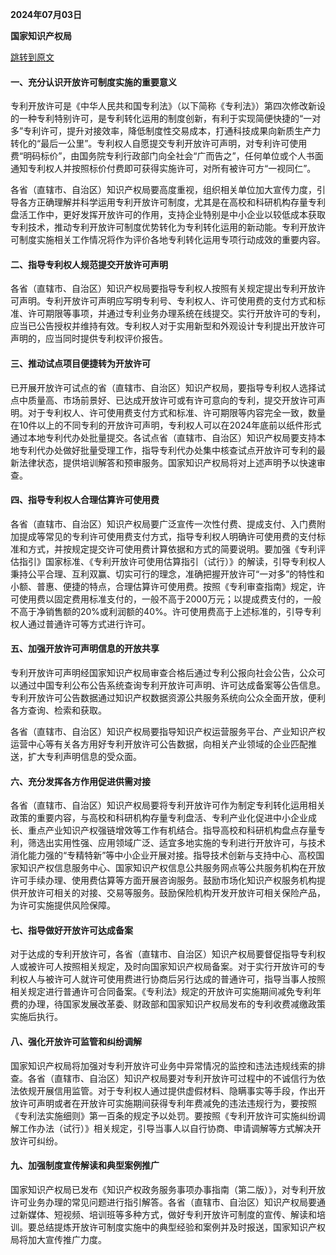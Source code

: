 **2024年07月03日**

**国家知识产权局**

[跳转到原文](https://www.gov.cn/zhengce/zhengceku/202407/content_6963555.htm)

#### 一、充分认识开放许可制度实施的重要意义

专利开放许可是《中华人民共和国专利法》（以下简称《专利法》）第四次修改新设的一种专利特别许可，是专利转化运用的制度创新，有利于实现简便快捷的“一对多”专利许可，提升对接效率，降低制度性交易成本，打通科技成果向新质生产力转化的“最后一公里”。专利权人自愿提交专利开放许可声明，对专利许可使用费“明码标价”，由国务院专利行政部门向全社会“广而告之”，任何单位或个人书面通知专利权人并按照标价付费即可获得实施许可，对所有被许可方“一视同仁”。

各省（直辖市、自治区）知识产权局要高度重视，组织相关单位加大宣传力度，引导各方正确理解并科学运用专利开放许可制度，尤其是在高校和科研机构存量专利盘活工作中，更好发挥开放许可的作用，支持企业特别是中小企业以较低成本获取专利技术，推动专利开放许可制度优势转化为专利转化运用的新动能。专利开放许可制度实施相关工作情况将作为评价各地专利转化运用专项行动成效的重要内容。

#### 二、指导专利权人规范提交开放许可声明

各省（直辖市、自治区）知识产权局要指导专利权人按照有关规定提出专利开放许可声明。专利开放许可声明应写明专利号、专利权人、许可使用费的支付方式和标准、许可期限等事项，并通过专利业务办理系统在线提交。实行开放许可的专利，应当已公告授权并维持有效。专利权人对于实用新型和外观设计专利提出开放许可声明的，应当同时提供专利权评价报告。

#### 三、推动试点项目便捷转为开放许可

已开展开放许可试点的省（直辖市、自治区）知识产权局，要指导专利权人选择试点中质量高、市场前景好、已达成开放许可或有许可意向的专利，提交开放许可声明。对于专利权人、许可使用费支付方式和标准、许可期限等内容完全一致，数量在10件以上的不同专利的开放许可声明，专利权人可以在2024年底前以纸件形式通过本地专利代办处批量提交。各试点省（直辖市、自治区）知识产权局要支持本地专利代办处做好批量受理工作，指导专利代办处集中核查试点开放许可专利的最新法律状态，提供培训解答和预审服务。国家知识产权局将对上述声明予以快速审查。

#### 四、指导专利权人合理估算许可使用费

各省（直辖市、自治区）知识产权局要广泛宣传一次性付费、提成支付、入门费附加提成等常见的专利许可使用费支付方式，指导专利权人明确许可使用费的支付标准和方式，并按规定提交许可使用费计算依据和方式的简要说明。要加强《专利评估指引》国家标准、《专利开放许可使用估算指引（试行）》的解读，引导专利权人秉持公平合理、互利双赢、切实可行的理念，准确把握开放许可“一对多”的特性和小额、普惠、便捷的特点，合理估算许可使用费。按照《专利审查指南》规定，许可使用费以固定费用标准支付的，一般不高于2000万元；以提成费支付的，一般不高于净销售额的20%或利润额的40%。许可使用费高于上述标准的，引导专利权人通过普通许可等方式进行许可。

#### 五、加强开放许可声明信息的开放共享

专利开放许可声明经国家知识产权局审查合格后通过专利公报向社会公告，公众可以通过中国专利公布公告系统查询专利开放许可声明、许可达成备案等公告信息。专利开放许可公告数据通过知识产权数据资源公共服务系统向公众全面开放，便利各方查询、检索和获取。

各省（直辖市、自治区）知识产权局要指导知识产权运营服务平台、产业知识产权运营中心等有关各方用好专利开放许可公告数据，向相关产业领域的企业匹配推送，扩大专利声明信息的受众面。

#### 六、充分发挥各方作用促进供需对接

各省（直辖市、自治区）知识产权局要将专利开放许可作为制定专利转化运用相关政策的重要内容，与高校和科研机构存量专利盘活、专利产业化促进中小企业成长、重点产业知识产权强链增效等工作有机结合。指导高校和科研机构盘点存量专利，筛选出实用性强、应用领域广泛、适宜多地实施的专利进行开放许可，与技术消化能力强的“专精特新”等中小企业开展对接。指导技术创新与支持中心、高校国家知识产权信息服务中心、国家知识产权信息公共服务网点等公共服务机构在开放许可手续办理、使用费估算等方面开展咨询服务。鼓励市场化知识产权服务机构提供开放许可相关的对接、交易等服务。鼓励保险机构开发开放许可相关保险产品，为许可实施提供风险保障。

#### 七、指导做好开放许可达成备案

对于达成的专利开放许可，各省（直辖市、自治区）知识产权局要督促指导专利权人或被许可人按照相关规定，及时向国家知识产权局备案。对于实行开放许可的专利权人与被许可人就许可使用费进行协商后另行达成的普通许可，指导当事人按照相关规定进行普通许可合同备案。《专利法》规定的开放许可实施期间减免专利年费的办理，待国家发展改革委、财政部和国家知识产权局发布的专利收费减缴政策实施后执行。

#### 八、强化开放许可监管和纠纷调解

国家知识产权局将加强对专利开放许可业务中异常情况的监控和违法违规线索的排查。各省（直辖市、自治区）知识产权局要对专利开放许可过程中的不诚信行为依法依规开展信用监管。对于专利权人通过提供虚假材料、隐瞒事实等手段，作出开放许可声明或者在开放许可实施期间获得专利年费减免的违法违规行为，要按照《专利法实施细则》第一百条的规定予以处罚。要按照《专利开放许可实施纠纷调解工作办法（试行）》相关规定，引导当事人以自行协商、申请调解等方式解决开放许可纠纷。

#### 九、加强制度宣传解读和典型案例推广

国家知识产权局已发布《知识产权政务服务事项办事指南（第二版）》，对专利开放许可业务办理的常见问题进行指引解答。各省（直辖市、自治区）知识产权局要通过新媒体、短视频、培训班等多种方式，做好专利开放许可制度的宣传、解读和培训。要总结提炼开放许可制度实施中的典型经验和案例并及时报送，国家知识产权局将加大宣传推广力度。

